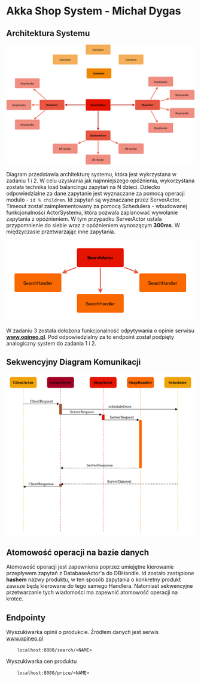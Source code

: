 # Akka Shop System -  Michał Dygas

## Architektura Systemu
![Whole system](img/akka-system.png)

Diagram przedstawia architekturę systemu, która jest wykrzystana w zadaniu 1 i 2. W celu uzyskania jak najmniejszego opóźnienia, wykorzystana została technika load balancingu zapytań na N dzieci. Dziecko odpowiedzialne za dane zapytanie jest wyznaczane za pomocą operacji modulo - ```id % children```.
Id zapytań są wyznaczane przez ServerActor. Timeout został zaimplementowany za pomocą Schedulera - wbudowanej funkcjonalności ActorSystemu, która pozwala zaplanować wywołanie zapytania z opóźnieniem. W tym przypadku ServerActor ustala przypomnienie do siebie wraz z opóźnieniem wynoszącym **300ms**. W międzyczasie przetwarzając inne zapytania. 

![Whole system](img/search.png)


W zadaniu 3 została dołożona funkcjonalność odpytywania o opinie serwisu __www.opineo.pl__. Pod odpowiedzialny za to endpoint został podpięty analogiczny system do zadania 1 i 2.

## Sekwencyjny Diagram Komunikacji
![Whole system](img/sequence.png)


## Atomowość operacji na bazie danych
Atomowość operacji jest zapewniona poprzez umiejętne kierowanie przepływem zapytań z DatabaseActor'a do DBHandle. Id zostało zastąpione **hashem** nazwy produktu, w ten sposób zapytania o konkretny produkt zawsze będą kierowane do tego samego Handlera. Natomiast sekwencyjne przetwarzanie tych wiadomości ma zapewnić atomowość operacji na krotce.

## Endpointy 

Wyszukiwarka opinii o produkcie. Źródłem danych jest serwis www.opineo.pl
```$xslt
    localhost:8080/search/<NAME>
```

Wyszukiwarka cen produktu
```
    localhost:8080/price/<NAME>
```